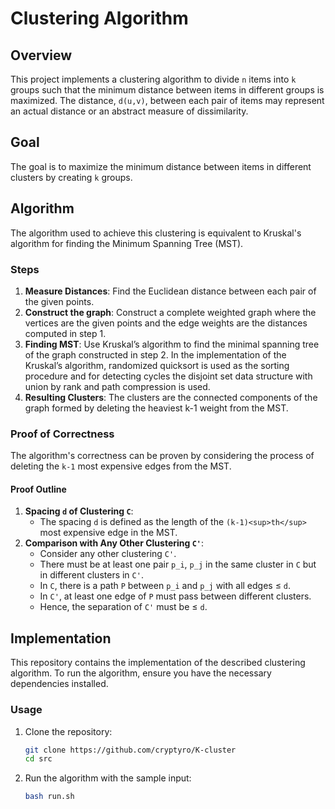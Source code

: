 # Clustering Algorithm

## Overview

This project implements a clustering algorithm to divide `n` items into `k` groups such that the minimum distance between items in different groups is maximized. 
The distance, `d(u,v)`, between each pair of items may represent an actual distance or an abstract measure of dissimilarity.

## Goal

The goal is to maximize the minimum distance between items in different clusters by creating `k` groups.

## Algorithm

The algorithm used to achieve this clustering is equivalent to Kruskal's algorithm for finding the Minimum Spanning Tree (MST). 

### Steps

1. **Measure Distances**: Find the Euclidean distance between each pair of the given points.
2. **Construct the graph**: Construct a complete weighted graph where the vertices are the given points and the edge weights are the distances computed in step 1.
3. **Finding MST**: Use Kruskal’s algorithm to find the minimal spanning tree of the graph constructed in step 2.
   In the implementation of the Kruskal’s algorithm, randomized quicksort is used as the sorting procedure and
   for detecting cycles the disjoint set data structure with union by rank and path compression is used.
4. **Resulting Clusters**: The clusters are the connected components of the graph formed by deleting the heaviest k-1 weight from the MST.

### Proof of Correctness

The algorithm's correctness can be proven by considering the process of deleting the `k-1` most expensive edges from the MST.

#### Proof Outline

1. **Spacing `d` of Clustering `C`**:
   - The spacing `d` is defined as the length of the `(k-1)<sup>th</sup>` most expensive edge in the MST.
2. **Comparison with Any Other Clustering `C'`**:
   - Consider any other clustering `C'`.
   - There must be at least one pair `p_i`, `p_j` in the same cluster in `C` but in different clusters in `C'`.
   - In `C`, there is a path `P` between `p_i` and `p_j` with all edges ≤ `d`.
   - In `C'`, at least one edge of `P` must pass between different clusters.
   - Hence, the separation of `C'` must be ≤ `d`.

## Implementation

This repository contains the implementation of the described clustering algorithm. To run the algorithm, ensure you have the necessary dependencies installed.

### Usage

1. Clone the repository:
   ```bash
   git clone https://github.com/cryptyro/K-cluster
   cd src
2. Run the algorithm with the sample input:
   ```bash
   bash run.sh
